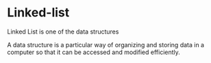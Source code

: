 # Linked-list
Linked List is one of the data structures

A data structure is a particular way of organizing and storing data in a computer so that it can be accessed and modified efficiently.